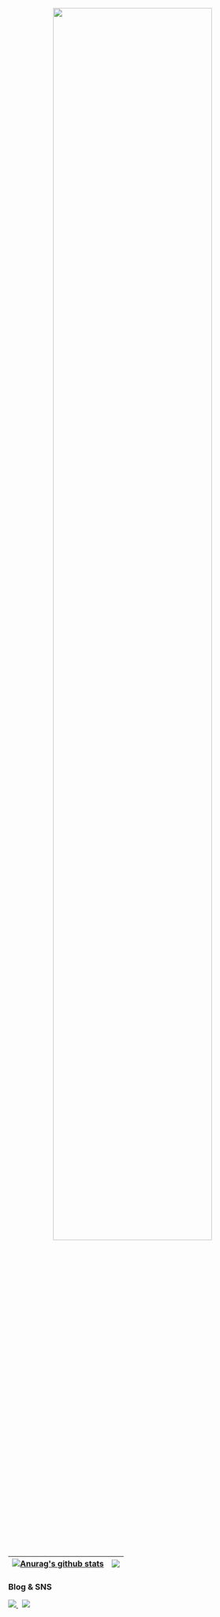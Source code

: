 <!-- 메인 프로필 로고 -->
<p align="center"><a href="https://bangbangu4.github.io" target="_blank"><img width="80%" src="https://user-images.githubusercontent.com/26866859/151282711-3c5a8808-c9e1-4693-8f87-651871834fac.png" /></a></p>

| <a href="https://bangbangu4.github.io" target="_blank"><img align="center" src="https://github-readme-stats.vercel.app/api?username=bangbangu4&show_icons=true&include_all_commits=true&theme=buefy&hide_border=true" alt="Anurag's github stats" /></a> | <a href="https://bangbangu4.github.io" target="_blank"><img align="center" src="https://github-readme-stats.vercel.app/api/top-langs/?username=bangbangu4&layout=compact&theme=buefy&hide_border=true" /></a> |
| ------------- | ------------- |

<!-- SNS 링크 --> 
<h3>Blog & SNS</h3>
    <p>
      <a href="https://bangu4.tistory.com/">
         <img src="https://img.shields.io/badge/Tech%20Blog-11B48A?style=flat-square&logo=Vimeo&logoColor=white&link=https://bangu4.tistory.com/"/>
      </a>&nbsp
      <a href="https://www.instagram.com/bangu4/">
        <img src="https://img.shields.io/badge/Instagram-E4405F?style=flat-square&logo=Instagram&logoColor=white&link=https://www.instagram.com/bangu4/"/>
      <!--
      <a href="https://www.linkedin.com/in/h43ro/">
        <img src="https://img.shields.io/badge/LinkedIn-0A66C2?style=flat-square&logo=LinkedIn&logoColor=white&link=https://www.linkedin.com/in/h43ro/"/>
      </a>-->
    </p>
    
<!-- 트로피 --> 
<!--
  [![trophy](https://github-profile-trophy.vercel.app/?username=bangbangu4&theme=chalk&row=1&column=6&margin-w=5)](https://github.com/ryo-ma/github-profile-trophy)
-->


<!-- repo -->
<!--
  [![Readme Card](https://github-readme-stats.vercel.app/api/pin/?username=bangbangu4&repo=bangbangu4)](https://github.com/bangbangu4/bangbangu4)
-->
